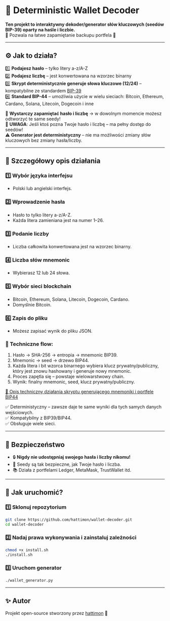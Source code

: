 
# 🔑 Deterministic Wallet Decoder

**Ten projekt to interaktywny dekoder/generator słów kluczowych (seedów BIP-39) oparty na haśle i liczbie.**  
🧠 Pozwala na łatwe zapamiętanie backupu portfela 🔑

---

## ⚙️ Jak to działa?

1️⃣ **Podajesz hasło** – tylko litery a-z/A-Z  
2️⃣ **Podajesz liczbę** – jest konwertowana na wzorzec binarny  
3️⃣ **Skrypt deterministycznie generuje słowa kluczowe (12/24)** – kompatybilne ze standardem [BIP-39](https://github.com/bitcoin/bips/blob/master/bip-0039.mediawiki)  
4️⃣ **Standard BIP-44** – umożliwia użycie w wielu sieciach: Bitcoin, Ethereum, Cardano, Solana, Litecoin, Dogecoin i inne

📌 **Wystarczy zapamiętać hasło i liczbę** → w dowolnym momencie możesz odtworzyć te same seedy!  
📌 **UWAGA**: Jeśli ktoś pozna Twoje hasło i liczbę – ma pełny dostęp do seedów!  
⚠️ **Generator jest deterministyczny** – nie ma możliwości zmiany słów kluczowych bez zmiany hasła/liczby.

---

## 🧩 Szczegółowy opis działania

### 1️⃣ Wybór języka interfejsu
- Polski lub angielski interfejs.

### 2️⃣ Wprowadzenie hasła
- Hasło to tylko litery a-z/A-Z.
- Każda litera zamieniana jest na numer 1–26.

### 3️⃣ Podanie liczby
- Liczba całkowita konwertowana jest na wzorzec binarny.

### 4️⃣ Liczba słów mnemonic
- Wybierasz 12 lub 24 słowa.

### 5️⃣ Wybór sieci blockchain
- Bitcoin, Ethereum, Solana, Litecoin, Dogecoin, Cardano.
- Domyślnie Bitcoin.

### 6️⃣ Zapis do pliku
- Możesz zapisać wynik do pliku JSON.

### 🔗 Techniczne flow:
1. Hasło → SHA-256 → entropia → mnemonic BIP39.
2. Mnemonic → seed → drzewo BIP44.
3. Każda litera i bit wzorca binarnego wybiera klucz prywatny/publiczny, który jest znowu hashowany i generuje nowy mnemonic.
4. Proces zapętla się – powstaje wielowarstwowy chain.
5. Wynik: finalny mnemonic, seed, klucz prywatny/publiczny.

[📜 Opis techniczny działania skryptu generującego mnemoniki i portfele BIP44](https://github.com/hattimon/wallet-decoder/blob/main/spec_tech.md)

✅ Deterministyczny – zawsze daje te same wyniki dla tych samych danych wejściowych.  
✅ Kompatybilny z BIP39/BIP44.  
✅ Obsługuje wiele sieci.

---

## 🚨 Bezpieczeństwo

- 🔒 **Nigdy nie udostępniaj swojego hasła i liczby nikomu!**
- 🔑 Seedy są tak bezpieczne, jak Twoje hasło i liczba.
- 📚 Działa z portfelami Ledger, MetaMask, TrustWallet itd.

---

## 🚀 Jak uruchomić?

### 1️⃣ Sklonuj repozytorium

```bash
git clone https://github.com/hattimon/wallet-decoder.git
cd wallet-decoder
```

### 2️⃣ Nadaj prawa wykonywania i zainstaluj zależności

```bash
chmod +x install.sh
./install.sh
```

### 3️⃣ Uruchom generator

```bash
./wallet_generator.py
```

---

## ✨ Autor

Projekt open-source stworzony przez [hattimon](https://github.com/hattimon) 🚀
